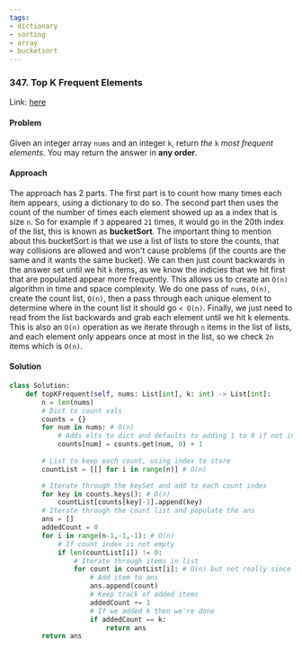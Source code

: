 ```yaml
---
tags:
- dictionary
- sorting
- array
- bucketsort
---
```


### 347. Top K Frequent Elements

Link: [here](https://leetcode.com/problems/top-k-frequent-elements/description/)

#### Problem
Given an integer array `nums` and an integer `k`, return _the_ `k` _most frequent elements_. You may return the answer in **any order**.

#### Approach
The approach has 2 parts. The first part is to count how many times each item appears, using a dictionary to do so. The second part then uses the count of the number of times each element showed up as a index that is size `n`. So for example if `3` appeared `21` times, it would go in the 20th index of the list, this is known as **bucketSort**. The important thing to mention about this bucketSort is that we use a list of lists to store the counts, that way collisions are allowed and won't cause problems (if the counts are the same and it wants the same bucket).
We can then just count backwards in the answer set until we hit `k` items, as we know the indicies that we hit first that are populated appear more frequently.
This allows us to create an `O(n)` algorithm in time and space complexity. We do one pass of `nums`, `O(n)`, create the count list, `O(n)`, then a pass through each unique element to determine where in the count list it should go `< O(n)`. Finally, we just need to read from the list backwards and grab each element until we hit k elements. This is also an `O(n)` operation as we iterate through `n` items in the list of lists, and each element only appears once at most in the list, so we check `2n` items which is `O(n)`. 

#### Solution
```python 
class Solution:
	def topKFrequent(self, nums: List[int], k: int) -> List[int]:
		n = len(nums)
		# Dict to count vals
		counts = {}
		for num in nums: # O(n)
			# Adds elts to dict and defaults to adding 1 to 0 if not in dict yet
			counts[num] = counts.get(num, 0) + 1
			
		# List to keep each count, using index to store
		countList = [[] for i in range(n)] # O(n)

		# Iterate through the keySet and add to each count index
		for key in counts.keys(): # O(n)
			countList[counts[key]-1].append(key)
		# Iterate through the count list and populate the ans
		ans = []
		addedCount = 0
		for i in range(n-1,-1,-1): # O(n)
			# If count index is not empty
			if len(countList[i]) != 0:
				# Iterate through items in list
				for count in countList[i]: # O(n) but not really since counting each array will cost n, and there are n items in the array so really O(n+n)
					# Add item to ans
					ans.append(count)
					# Keep track of added items
					addedCount += 1
					# If we added k then we're done
					if addedCount == k:
						return ans
		return ans
```
